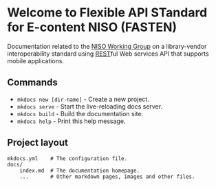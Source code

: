 # Welcome to Flexible API STandard for E-content NISO (FASTEN) 

Documentation related to the [NISO Working Group](http://www.niso.org/standards-committees/fasten)
on a library-vendor interoperability standard using [REST][REST]ful Web services 
API that supports mobile applications. 


## Commands

* `mkdocs new [dir-name]` - Create a new project.
* `mkdocs serve` - Start the live-reloading docs server.
* `mkdocs build` - Build the documentation site.
* `mkdocs help` - Print this help message.

## Project layout

    mkdocs.yml    # The configuration file.
    docs/
        index.md  # The documentation homepage.
        ...       # Other markdown pages, images and other files.

[REST]: https://restfulapi.net/
